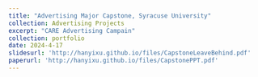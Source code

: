 ```yaml
---
title: "Advertising Major Capstone, Syracuse University"
collection: Advertising Projects
excerpt: "CARE Advertising Campain"
collection: portfolio
date: 2024-4-17
slidesurl: 'http://hanyixu.github.io/files/CapstoneLeaveBehind.pdf'
paperurl: 'http://hanyixu.github.io/files/CapstonePPT.pdf'
---
```




